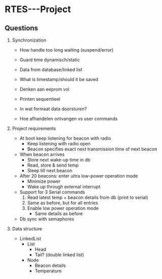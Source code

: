 # RTES---Project

## Questions

1. Synchronization
   - How handle too long waiting (suspend/error)
   - Guard time dynamisch/static
   - Data from database/linked list
   - What is timestamp/should it be saved
   - Denken aan eeprom vol
   - Printen sequentieel


   - In wat formaat data doorsturen?
   - Hoe afhandelen ontvangen vs user commands



2. Project requirements
   - At boot keep listening for beacon with radio 
     - Keep listening with radio open
     - Beacon specifies exact next transmission time of next beacon
   - When beacon arrives
     - Store next wake-up time in db
     - Read, store & send temp
     - Sleep till next beacon
   - After 20 beacons: enter ultra low-power operation mode
     - Minimize power
     - Wake up through external interrupt
   - Support for 3 Serial commands 
      1. Read latest temp + beacon details from db (print to serial)
      2. Same as before, but for all entries
      3. Enable low power operation mode
          - Same details as before
   - Db sync with semaphores 


3. Data structure
   - LinkedList
     - List
       - Head
       - Tail? (double linked list)
     - Node
       - Beacon details
       - Temperature